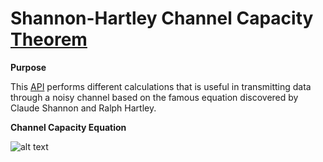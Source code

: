 # Shannon-Hartley Channel Capacity [Theorem](https://en.wikipedia.org/wiki/Shannon%E2%80%93Hartley_theorem)

**Purpose**

This [API](https://github.com/mgarcia01752/ShannonHartleyChannelCapacity/blob/main/src/com/mgarcia01752/channelcapacity/ChannelCapacity.java) performs different calculations that is useful in transmitting data through a noisy channel based on the famous equation discovered by Claude Shannon and Ralph Hartley.

**Channel Capacity Equation**

![alt text](https://wikimedia.org/api/rest_v1/media/math/render/svg/cd8e56f09c4da5480c1ddfd15855f2cc803938f4)



 